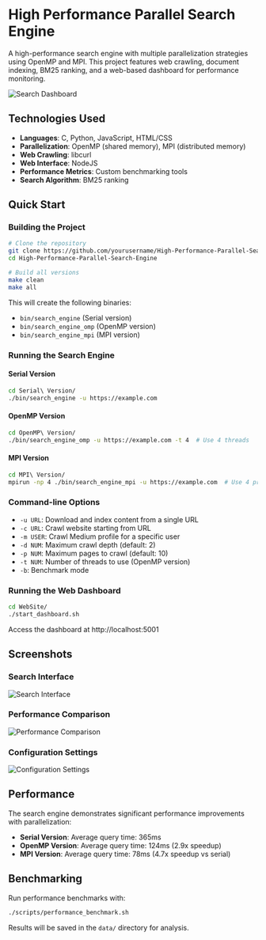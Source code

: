 # High Performance Parallel Search Engine

A high-performance search engine with multiple parallelization strategies using OpenMP and MPI. This project features web crawling, document indexing, BM25 ranking, and a web-based dashboard for performance monitoring.

![Search Dashboard](/Users/pramithajayasooriya/Desktop/High-Performance-Parallel-Search-Engine/Screenshots/Screenshot%202025-06-19%20at%201.47.35%20AM.png)

## Technologies Used

- **Languages**: C, Python, JavaScript, HTML/CSS
- **Parallelization**: OpenMP (shared memory), MPI (distributed memory)
- **Web Crawling**: libcurl
- **Web Interface**: NodeJS
- **Performance Metrics**: Custom benchmarking tools
- **Search Algorithm**: BM25 ranking

## Quick Start

### Building the Project

```bash
# Clone the repository
git clone https://github.com/yourusername/High-Performance-Parallel-Search-Engine.git
cd High-Performance-Parallel-Search-Engine

# Build all versions
make clean
make all
```

This will create the following binaries:
- `bin/search_engine` (Serial version)
- `bin/search_engine_omp` (OpenMP version)
- `bin/search_engine_mpi` (MPI version)

### Running the Search Engine

#### Serial Version
```bash
cd Serial\ Version/
./bin/search_engine -u https://example.com
```

#### OpenMP Version
```bash
cd OpenMP\ Version/
./bin/search_engine_omp -u https://example.com -t 4  # Use 4 threads
```

#### MPI Version
```bash
cd MPI\ Version/
mpirun -np 4 ./bin/search_engine_mpi -u https://example.com  # Use 4 processes
```

### Command-line Options

- `-u URL`: Download and index content from a single URL
- `-c URL`: Crawl website starting from URL
- `-m USER`: Crawl Medium profile for a specific user
- `-d NUM`: Maximum crawl depth (default: 2)
- `-p NUM`: Maximum pages to crawl (default: 10)
- `-t NUM`: Number of threads to use (OpenMP version)
- `-b`: Benchmark mode

### Running the Web Dashboard

```bash
cd WebSite/
./start_dashboard.sh
```

Access the dashboard at http://localhost:5001

## Screenshots

### Search Interface
![Search Interface](/Users/pramithajayasooriya/Desktop/High-Performance-Parallel-Search-Engine/Screenshots/Screenshot%202025-06-19%20at%201.48.00%20AM.png)

### Performance Comparison
![Performance Comparison](/Users/pramithajayasooriya/Desktop/High-Performance-Parallel-Search-Engine/Screenshots/Screenshot%202025-06-19%20at%201.48.19%20AM.png)

### Configuration Settings
![Configuration Settings](/Users/pramithajayasooriya/Desktop/High-Performance-Parallel-Search-Engine/Screenshots/Screenshot%202025-06-19%20at%201.50.23%20AM.png)

## Performance

The search engine demonstrates significant performance improvements with parallelization:

- **Serial Version**: Average query time: 365ms
- **OpenMP Version**: Average query time: 124ms (2.9x speedup)
- **MPI Version**: Average query time: 78ms (4.7x speedup vs serial)

## Benchmarking

Run performance benchmarks with:

```bash
./scripts/performance_benchmark.sh
```

Results will be saved in the `data/` directory for analysis.
